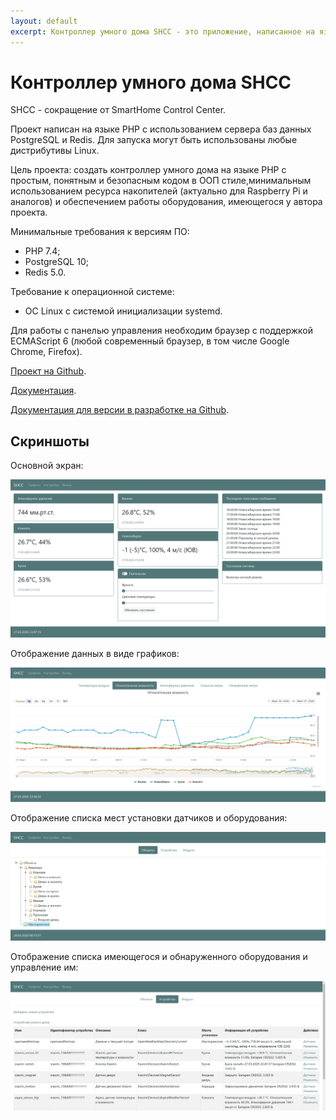 ```yaml
---
layout: default
excerpt: Контроллер умного дома SHCC - это приложение, написанное на языке PHP, работающее на веб-сервере, использующее базы данных Redis для хранения текущей информации и PostgreSQL для хранения данных.
---
```

# Контроллер умного дома SHCC

SHCC - сокращение от SmartHome Control Center.

Проект написан на языке PHP с использованием сервера баз данных PostgreSQL и Redis. Для запуска могут быть использованы любые дистрибутивы Linux.

Цель проекта: создать контроллер умного дома на языке PHP с простым, понятным и безопасным кодом в ООП стиле,минимальным использованием ресурса накопителей (актуально для Raspberry Pi и аналогов) и обеспечением работы оборудования, имеющегося у автора проекта.

Минимальные требования к версиям ПО:

- PHP 7.4;
- PostgreSQL 10;
- Redis 5.0.

Требование к операционной системе:

- ОС Linux с системой инициализации systemd.

Для работы с панелью управления необходим браузер с поддержкой ECMAScript 6 (любой современный браузер, в том числе Google Chrome, Firefox).

[Проект на Github](https://github.com/fsa/shcc).

[Документация](https://docs.shcc.ru/).

[Документация для версии в разработке на Github](https://github.com/fsa/shcc/blob/devel/docs/index.md).

## Скриншоты

Основной экран:

![Главный экран](/shcc/pc_main.png)

Отображение данных в виде графиков:

![Графики](/shcc/pc_charts.jpg)

Отображение списка мест установки датчиков и оборудования:

![Объекты](/shcc/pc_objects.png)

Отображение списка имеющегося и обнаруженного оборудования и управление им:

![Устройства](/shcc/pc_devices.png)
